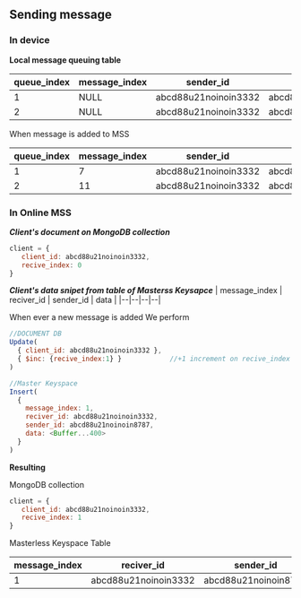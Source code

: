 ## Sending message

### In device

**Local message queuing table**

| queue_index | message_index | sender_id | reciver_id | data |
|--|--|--|--|--|
| 1 | NULL | abcd88u21noinoin3332 | abcd88u21noinoin8787 | `<Buffer..."Hi"...101>` |
| 2 | NULL | abcd88u21noinoin3332 | abcd88u21noinoin8787 | `<Buffer..."Bye"...102>` |

When message is added to MSS

| queue_index | message_index | sender_id | reciver_id | data |
|--|--|--|--|--|
| 1 | 7 | abcd88u21noinoin3332 | abcd88u21noinoin8787 | `<Buffer..."Hi"...101>` |
| 2 | 11 | abcd88u21noinoin3332 | abcd88u21noinoin8787 | `<Buffer..."Bye"...102>` |

### In Online MSS

***Client's document on MongoDB collection***
```js
client = {
   client_id: abcd88u21noinoin3332,
   recive_index: 0
}
```

***Client's data snipet from table of Masterss Keysapce***
| message_index | reciver_id | sender_id | data |
|--|--|--|--|

When ever a new message is added We perform

```js
//DOCUMENT DB
Update(
  { client_id: abcd88u21noinoin3332 },
  { $inc: {recive_index:1} }            //+1 increment on recive_index
)
```

```js
//Master Keyspace
Insert(
  {
    message_index: 1,
    reciver_id: abcd88u21noinoin3332,
    sender_id: abcd88u21noinoin8787,
    data: <Buffer...400>
  }
)
```

**Resulting**

MongoDB collection


```js
client = {
   client_id: abcd88u21noinoin3332,
   recive_index: 1
}
```


Masterless Keyspace Table

| message_index | reciver_id | sender_id | data |
|--|--|--|--|
| 1 | abcd88u21noinoin3332  | abcd88u21noinoin8787 | `<Buffer...400>` |

